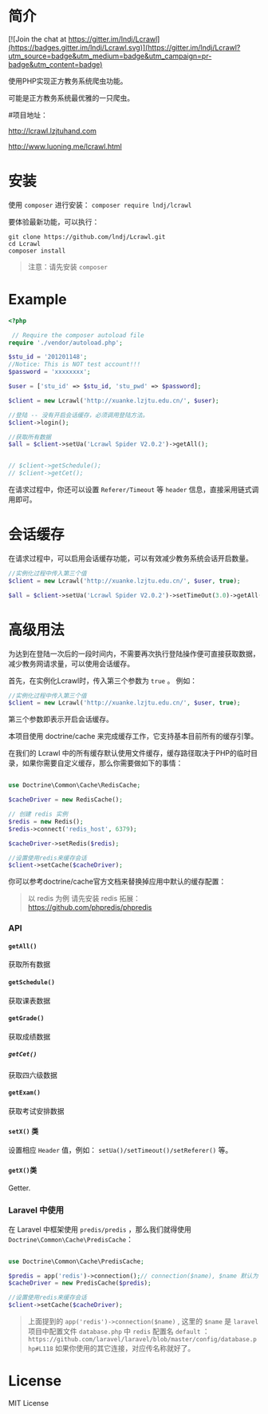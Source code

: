 # 简介

[![Join the chat at https://gitter.im/lndj/Lcrawl](https://badges.gitter.im/lndj/Lcrawl.svg)](https://gitter.im/lndj/Lcrawl?utm_source=badge&utm_medium=badge&utm_campaign=pr-badge&utm_content=badge)

使用PHP实现正方教务系统爬虫功能。

可能是正方教务系统最优雅的一只爬虫。

#项目地址：

http://lcrawl.lzjtuhand.com

http://www.luoning.me/lcrawl.html

# 安装

使用 `composer` 进行安装：
`composer require lndj/lcrawl`

要体验最新功能，可以执行：
```shell
git clone https://github.com/lndj/Lcrawl.git
cd Lcrawl
composer install
```
> 注意：请先安装 `composer`

# Example

```php
<?php

 // Require the composer autoload file
require './vendor/autoload.php';

$stu_id = '201201148';
//Notice: This is NOT test account!!!
$password = 'xxxxxxxx';

$user = ['stu_id' => $stu_id, 'stu_pwd' => $password];

$client = new Lcrawl('http://xuanke.lzjtu.edu.cn/', $user);

//登陆 -- 没有开启会话缓存，必须调用登陆方法。
$client->login();

//获取所有数据
$all = $client->setUa('Lcrawl Spider V2.0.2')->getAll();


// $client->getSchedule();
// $client->getCet();


``` 

在请求过程中，你还可以设置 `Referer/Timeout` 等 `header` 信息，直接采用链式调用即可。

# 会话缓存

在请求过程中，可以启用会话缓存功能，可以有效减少教务系统会话开启数量。
```php
//实例化过程中传入第三个值
$client = new Lcrawl('http://xuanke.lzjtu.edu.cn/', $user, true);

$all = $client->setUa('Lcrawl Spider V2.0.2')->setTimeOut(3.0)->getAll();
```

# 高级用法

为达到在登陆一次后的一段时间内，不需要再次执行登陆操作便可直接获取数据，减少教务网请求量，可以使用会话缓存。

首先，在实例化Lcrawl时，传入第三个参数为 `true` 。
例如：

```php
//实例化过程中传入第三个值
$client = new Lcrawl('http://xuanke.lzjtu.edu.cn/', $user, true);
```

第三个参数即表示开启会话缓存。

本项目使用 doctrine/cache 来完成缓存工作，它支持基本目前所有的缓存引擎。

在我们的 Lcrawl 中的所有缓存默认使用文件缓存，缓存路径取决于PHP的临时目录，如果你需要自定义缓存，那么你需要做如下的事情：

```php

use Doctrine\Common\Cache\RedisCache;

$cacheDriver = new RedisCache();

// 创建 redis 实例
$redis = new Redis();
$redis->connect('redis_host', 6379);

$cacheDriver->setRedis($redis);

//设置使用redis来缓存会话
$client->setCache($cacheDriver);

```
你可以参考doctrine/cache官方文档来替换掉应用中默认的缓存配置：
> 以 redis 为例
> 请先安装 redis 拓展：https://github.com/phpredis/phpredis

### API

#### `getAll()`

获取所有数据

#### `getSchedule()`

获取课表数据

#### `getGrade()`

获取成绩数据

##### `getCet()`

获取四六级数据

#### `getExam()`

获取考试安排数据

#### `setX()` 类

设置相应 `Header` 值，例如： `setUa()/setTimeout()/setReferer()` 等。

#### `getX()`类

Getter.

### Laravel 中使用

在 Laravel 中框架使用 `predis/predis` ，那么我们就得使用 `Doctrine\Common\Cache\PredisCache`：

```php

use Doctrine\Common\Cache\PredisCache;

$predis = app('redis')->connection();// connection($name), $name 默认为 `default`
$cacheDriver = new PredisCache($predis);

//设置使用redis来缓存会话
$client->setCache($cacheDriver);
```
> 上面提到的 `app('redis')->connection($name)` , 这里的 `$name` 是 `laravel`项目中配置文件 `database.php` 中 `redis` 配置名 `default` ：`https://github.com/laravel/laravel/blob/master/config/database.php#L118`
如果你使用的其它连接，对应传名称就好了。

# License

MIT License
